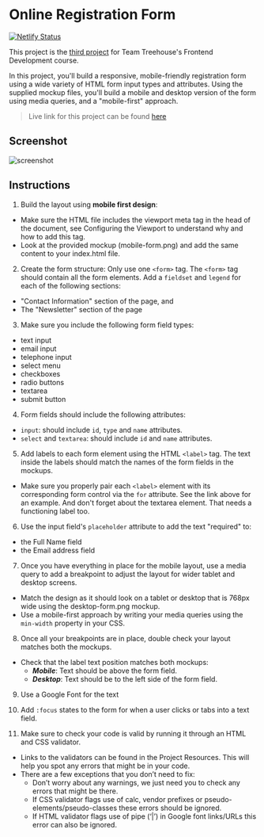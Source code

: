 # Online Registration Form

[![Netlify Status](https://api.netlify.com/api/v1/badges/a39bae06-e6a0-4717-a2a4-100fe1c0b000/deploy-status)](https://app.netlify.com/sites/my-registration-form23/deploys)

This project is the [third project](https://teamtreehouse.com/projects/an-online-registration-form) for Team Treehouse's Frontend Development course.

In this project, you'll build a responsive, mobile-friendly registration form using a wide variety of HTML form input types and attributes. Using the supplied mockup files, you'll build a mobile and desktop version of the form using media queries, and a "mobile-first" approach.

> Live link for this project can be found [here](https://my-registration-form23.netlify.app/)

  ## Screenshot

  ![screenshot](https://res.cloudinary.com/codelikeagirl29/image/upload/v1674015211/projects/Treehouse-Online-Registration-Form_y4rttw.png)

## Instructions
1. Build the layout using __mobile first design__:
- Make sure the HTML file includes the viewport meta tag in the head of the document, see Configuring the Viewport to understand why and how to add this tag.
- Look at the provided mockup (mobile-form.png) and add the same content to your index.html file.

2. Create the form structure:
Only use one ```<form>``` tag. The ```<form>``` tag should contain all the form elements. Add a ```fieldset``` and ```legend``` for each of the following sections:
- "Contact Information" section of the page, and
- The "Newsletter" section of the page

3. Make sure you include the following form field types:
- text input
- email input
- telephone input
- select menu
- checkboxes
- radio buttons
- textarea
- submit button

4. Form fields should include the following attributes:
- ```input```: should include ```id```, ```type``` and ```name``` attributes.
- ```select``` and ```textarea```: should include ```id``` and ```name``` attributes.

5. Add labels to each form element using the HTML ```<label>``` tag. The text inside the labels should match the names of the form fields in the mockups.
- Make sure you properly pair each ```<label>``` element with its corresponding form control via the ```for``` attribute. See the link above for an example. And don't forget about the textarea element. That needs a functioning label too.

6. Use the input field's ```placeholder``` attribute to add the text "required" to:
- the Full Name field
- the Email address field

7. Once you have everything in place for the mobile layout, use a media query to add a breakpoint to adjust the layout for wider tablet and desktop screens.
- Match the design as it should look on a tablet or desktop that is 768px wide using the desktop-form.png mockup.
- Use a mobile-first approach by writing your media queries using the ```min-width``` property in your CSS.

8. Once all your breakpoints are in place, double check your layout matches both the mockups.
- Check that the label text position matches both mockups:
  - ***Mobile***: Text should be above the form field.
  - ***Desktop***: Text should be to the left side of the form field.

9. Use a Google Font for the text

10. Add ```:focus``` states to the form for when a user clicks or tabs into a text field.

11. Make sure to check your code is valid by running it through an HTML and CSS validator.
- Links to the validators can be found in the Project Resources. This will help you spot any errors that might be in your code.
- There are a few exceptions that you don’t need to fix:
  - Don’t worry about any warnings, we just need you to check any errors that might be there.
  - If CSS validator flags use of calc, vendor prefixes or pseudo-elements/pseudo-classes these errors should be ignored.
  - If HTML validator flags use of pipe (‘|’) in Google font links/URLs this error can also be ignored.
